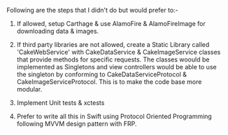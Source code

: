 Following are the steps that I didn't do but would prefer to:-

1. If allowed, setup Carthage & use AlamoFire & AlamoFireImage for downloading data & images.

2. If third party libraries are not allowed, create a Static Library called 'CakeWebService' with CakeDataService & CakeImageService classes that provide methods for specific requests. The classes woould be implemented as Singletons and view controllers would be able to use the singleton by conforming to CakeDataServiceProtocol & CakeImageServiceProtocol. This is to make the code base more modular.

3. Implement Unit tests & xctests

4. Prefer to write all this in Swift using Protocol Oriented Programming following MVVM design pattern with FRP.
